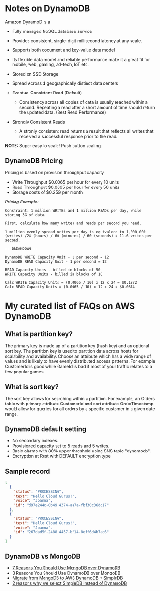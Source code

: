 # Notes on DynamoDB

Amazon DynamoD is a

- Fully managed NoSQL database service
- Provides consistent, single-digit millisecond latency at any scale.
- Supports both document and key-value data model
- Its flexible data model and reliable performance make it a great fit for mobile, web, gaming, ad-tech, IoT etc.
- Stored on SSD Storage
- Spread Across **3** geographically distinct data centers
- Eventual Consistent Read (Default)

  - Consistency across all copies of data is usually reached within a second. Repeating a read after a short amount of time should return the updated data. (Best Read Performance)

- Strongly Consistent Reads
  - A stronly consistent read returns a result that reflects all writes that received a successful response prior to the read.

**NOTE:** Super easy to scale! Push button scaling

## DynamoDB Pricing

Pricing is based on provision throughput capacity

- Write Throughput $0.0065 per hour for every 10 units
- Read Throughput $0.0065 per hour for every 50 units
- Storage costs of $0.25G per month

_Pricing Example:_

```
Constraint: 1 million WRITEs and 1 million READs per day, while storing 3G of data.

First, calculate how many writes and reads per second you need.

1 million evenly spread writes per day is equivalent to 1,000,000 (writes) /24 (hours) / 60 (minutes) / 60 (seconds) = 11.6 writes per second.

-- BREAKDOWN --

DynamoDB WRITE Capacity Unit - 1 per second = 12
DynamoDB READ Capacity Unit - 1 per second = 12

READ Capacity Units - billed in blocks of 50
WRITE Capacity Units - billed in blocks of 10

Calc WRITE Capacity Units = (0.0065 / 10) x 12 x 24 = $0.1872
Calc READ Capacity Units = (0.0065 / 10) x 12 x 24 = $0.0374
```

# My curated list of FAQs on AWS DynamoDB

## What is partition key?

The primary key is made up of a partition key (hash key) and an optional sort key. The partition key is used to partition data across hosts for scalability and availability. Choose an attribute which has a wide range of values and is likely to have evenly distributed access patterns. For example CustomerId is good while GameId is bad if most of your traffic relates to a few popular games.

## What is sort key?

The sort key allows for searching within a partition. For example, an Orders table with primary attribute CustomerId and sort attribute OrderTimestamp would allow for queries for all orders by a specific customer in a given date range.

## DynamoDB default setting

- No secondary indexes.
- Provisioned capacity set to 5 reads and 5 writes.
- Basic alarms with 80% upper threshold using SNS topic "dynamodb".
- Encryption at Rest with DEFAULT encryption type

## Sample record

```json
[
  {
    "status": "PROCESSING",
    "text": "Hello Cloud Gurus!",
    "voice": "Joanna",
    "id": "d97e244c-0b49-4374-aa7a-fbf30c36dd17"
  },
  {
    "status": "PROCESSING",
    "text": "Hello Cloud Gurus!",
    "voice": "Joanna",
    "id": "267dad5f-2488-4457-bf14-8eff6d4b7ac6"
  }
]
```

## DynamoDB vs MongoDB

- [7 Reasons You Should Use MongoDB over DynamoDB](http://www.masonzhang.com/2013/08/7-reasons-you-should-use-mongodb-over.html)
- [3 Reasons You Should Use DynamoDB over MongoDB](http://www.masonzhang.com/2013/08/3-reasons-you-should-use-dynamodb-over.html)
- [Migrate from MongoDB to AWS DynamoDB + SimpleDB](http://www.masonzhang.com/2013/07/lean7-migrate-from-mongodb-to-dynamodb.html)
- [2 reasons why we select SimpleDB instead of DynamoDB](http://www.masonzhang.com/2013/06/2-reasons-why-we-select-simpledb.html)
